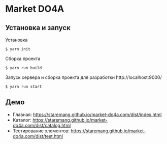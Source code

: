# Market DO4A
## Установка и запуск

Установка
```console
$ yarn init
```

Сборка проекта
```console
$ yarn run build
```

Запуск сервера и сборка проекта для разработки 
http://localhost:9000/
```console
$ yarn run start
```


## Демо
 - Главная: https://staremang.github.io/market-do4a.com/dist/index.html
 - Каталог: https://staremang.github.io/market-do4a.com/dist/catalog.html
 - Тестирование элементов: https://staremang.github.io/market-do4a.com/dist/test.html